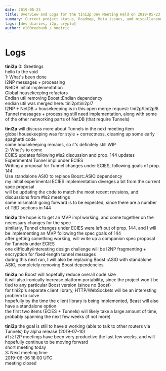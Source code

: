 ```yaml
---
date: 2019-05-23
title: Overview and Logs for the tini2p Dev Meeting Held on 2019-05-23
summary: Current project status, Roadmap, Meta issues, and miscellaneous
tags: [dev diaries, i2p, crypto]
author: el00ruobuob / oneiric
---
```


# Logs

**tini2p** 0: Greetings  
hello to the void  
1: What's been done  
I2NP messages + processing  
NetDB initial implementation  
Global housekeeping refactors  
Endian util removing Boost::Endian dependency  
endian util was merged here: tini2p/tini2p!7  
I2NP + NetDB + housekeeping is in this open merge request: tini2p/tini2p!8  
Tunnel messages + processing still need implementation, along with some of the other networking parts of NetDB (that require Tunnels)  

**tini2p** will discuss more about Tunnels in the next meeting item  
global housekeeping was for style + correctness, cleaning up some early spaghetti code  
some housekeeping remains, so it's definitely still WIP  
2: What's to come  
ECIES updates following #ls2 discussion and prop. 144 updates  
Experimental Tunnel impl under ECIES  
Writing a proposal for Tunnel changes under ECIES, following goals of prop. 144  
Use standalone ASIO to replace Boost::ASIO dependency  
my initial experimental ECIES implementation diverges a bit from the current spec proposal  
will be updating the code to match the most recent revisions, and discussions from #ls2 meetings  
some mismatch going forward is to be expected, since there are a number of TBD sections in 144  

**tini2p** the hope is to get an MVP impl working, and come together on the necessary changes for the spec  
similarly, Tunnel changes under ECIES were left out of prop. 144, and I will be implementing an MVP following the spec goals of 144  
after getting something working, will write up a companion spec proposal for Tunnels under ECIES  
one difficulty/interesting design challenge will be I2NP fragmenting + encryption for fixed-length tunnel messages  
during this next run, I will also be replacing Boost::ASIO with standalone ASIO, completely removing Boost dependencies  

**tini2p** no Boost will hopefully reduce overall code size  
it will also ironically increase platform portability, since the project won't be tied to any particular Boost version (since no Boost)  
for tini2p's separate client library, HTTP/WebSockets will be an interesting problem to solve  
hopefully by the time the client library is being implemented, Beast will also have a standalone option  
the first two items (ECIES + Tunnels) will likely take a large amount of time, probably spanning the next few weeks (if not more)  

**tini2p** the goal is still to have a working (able to talk to other routers via Tunnels) by alpha release (2019-07-10)  
`#ls2` I2P meetings have been very productive the last few weeks, and will hopefully continue to be moving forward  
short meeting today  
3: Next meeting time  
2019-06-06 18:00 UTC  
meeting closed
